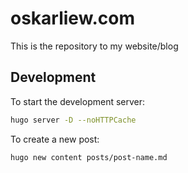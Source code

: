# oskarliew.com

This is the repository to my website/blog

## Development

To start the development server:

```sh
hugo server -D --noHTTPCache
```

To create a new post:

```sh
hugo new content posts/post-name.md
```
